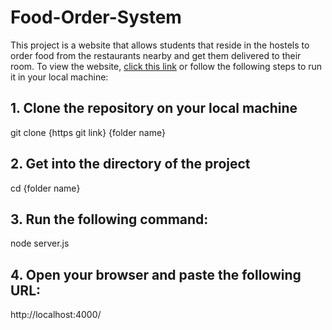 # Food-Order-System
This project is a website that allows students that reside in the hostels to order food from the restaurants nearby and get them delivered to their room. To view the website, [click this link](https://food-order-system.onrender.com/) or follow the following steps to run it in your local machine:
## 1. Clone the repository on your local machine
git clone {https git link} {folder name}
## 2. Get into the directory of the project
cd {folder name}
## 3. Run the following command:
node server.js
## 4. Open your browser and paste the following URL:
http://localhost:4000/
